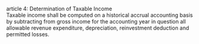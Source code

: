 article 4: Determination of Taxable Income  
Taxable income shall be computed on a historical accrual accounting basis by subtracting from gross income for the accounting year in question all allowable revenue expenditure, depreciation, reinvestment deduction and permitted losses.  
<ul>
</ul>